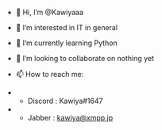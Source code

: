 - 👋 Hi, I’m @Kawiyaaa
- 👀 I’m interested in IT in general
- 🌱 I’m currently learning Python
- 💞️ I’m looking to collaborate on nothing yet
- 📫 How to reach me:

- - Discord : Kawiya#1647
- - Jabber : kawiya@xmpp.jp



<!---
Kawiyaaa/Kawiyaaa is a ✨ special ✨ repository because its `README.md` (this file) appears on your GitHub profile.
You can click the Preview link to take a look at your changes.
--->
